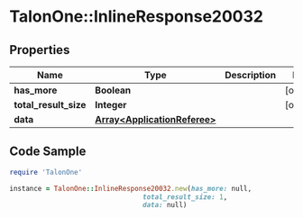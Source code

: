 # TalonOne::InlineResponse20032

## Properties

Name | Type | Description | Notes
------------ | ------------- | ------------- | -------------
**has_more** | **Boolean** |  | [optional] 
**total_result_size** | **Integer** |  | [optional] 
**data** | [**Array&lt;ApplicationReferee&gt;**](ApplicationReferee.md) |  | 

## Code Sample

```ruby
require 'TalonOne'

instance = TalonOne::InlineResponse20032.new(has_more: null,
                                 total_result_size: 1,
                                 data: null)
```


